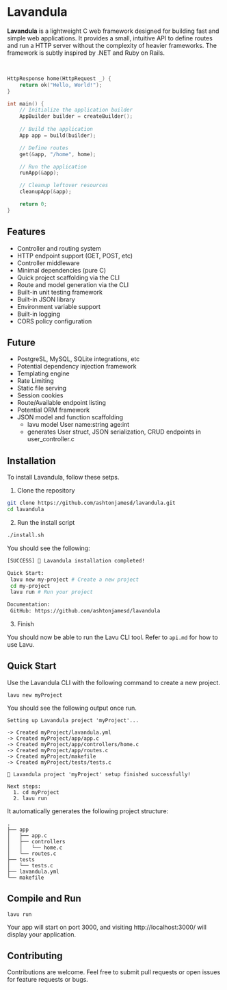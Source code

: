 # Lavandula

**Lavandula** is a lightweight C web framework designed for building fast and simple web applications. It provides a small, intuitive API to define routes and run a HTTP server without the complexity of heavier frameworks. The framework is subtly inspired by .NET and Ruby on Rails.

<br/>

```c
HttpResponse home(HttpRequest _) {
    return ok("Hello, World!");
}

int main() {
    // Initialize the application builder
    AppBuilder builder = createBuilder();
    
    // Build the application
    App app = build(builder);

    // Define routes
    get(&app, "/home", home);

    // Run the application
    runApp(&app);

    // Cleanup leftover resources
    cleanupApp(&app);

    return 0;
}
```


## Features

- Controller and routing system
- HTTP endpoint support (GET, POST, etc)
- Controller middleware
- Minimal dependencies (pure C)
- Quick project scaffolding via the CLI
- Route and model generation via the CLI
- Built-in unit testing framework
- Built-in JSON library
- Environment variable support
- Built-in logging
- CORS policy configuration


## Future

- PostgreSL, MySQL, SQLite integrations, etc
- Potential dependency injection framework
- Templating engine
- Rate Limiting
- Static file serving
- Session cookies
- Route/Available endpoint listing
- Potential ORM framework
- JSON model and function scaffolding
  - lavu model User name:string age:int
  - generates User struct, JSON serialization, CRUD endpoints in user_controller.c


## Installation

To install Lavandula, follow these setps.

1. Clone the repository

```bash
git clone https://github.com/ashtonjamesd/lavandula.git
cd lavandula
```


2. Run the install script

```bash
./install.sh
```

You should see the following:

```bash
[SUCCESS] 🎉 Lavandula installation completed!

Quick Start:
 lavu new my-project # Create a new project
 cd my-project
 lavu run # Run your project

Documentation:
 GitHub: https://github.com/ashtonjamesd/lavandula
```


3. Finish

You should now be able to run the Lavu CLI tool. Refer to `api.md` for how to use Lavu.


## Quick Start

Use the Lavandula CLI with the following command to create a new project.

```
lavu new myProject
```

You should see the following output once run.

```
Setting up Lavandula project 'myProject'...

-> Created myProject/lavandula.yml
-> Created myProject/app/app.c
-> Created myProject/app/controllers/home.c
-> Created myProject/app/routes.c
-> Created myProject/makefile
-> Created myProject/tests/tests.c

🎉 Lavandula project 'myProject' setup finished successfully!

Next steps:
  1. cd myProject
  2. lavu run
```

It automatically generates the following project structure:
```
.
├── app
│   ├── app.c
│   ├── controllers
│   │   └── home.c
│   └── routes.c
├── tests
│   └── tests.c
├── lavandula.yml
└── makefile
```


## Compile and Run

```
lavu run
```

Your app will start on port 3000, and visiting http://localhost:3000/ will display your application.


## Contributing

Contributions are welcome. Feel free to submit pull requests or open issues for feature requests or bugs.